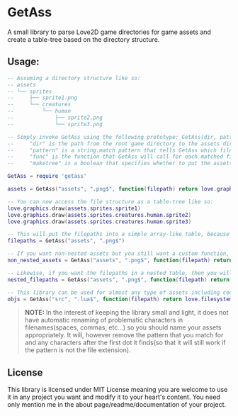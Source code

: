 # GetAss

A small library to parse Love2D game directories for game assets and create a table-tree based on the directory structure.

## Usage:
```lua
-- Assuming a directory structure like so:
-- assets
-- └── sprites
--     ├── sprite1.png
--     └── creatures
--         └── human
--             ├── sprite2.png
--             └── sprite3.png 

-- Simply invoke GetAss using the following prototype: GetAss(dir, pattern, func) where:
--     "dir" is the path from the root game directory to the assets directory you want to parse,
--     "pattern" is a string.match pattern that tells GetAss which files to add to the table tree, and what to cut out of the filename when adding it to the tree,
--     "func" is the function that GetAss will call for each matched file like so: func(filepath), the return value of which will be added to the tree
--     "maketree" is a boolean that specifies whether to put the assets into a table-tree or into a simple array-like table. This defaults to true if a func is set and false if a func is not set.

GetAss = require 'getass'

assets = GetAss("assets", ".png$", function(filepath) return love.graphics.newImage(filepath) end)

-- You can now access the file structure as a table-tree like so:
love.graphics.draw(assets.sprites.sprite1)
love.graphics.draw(assets.sprites.creatures.human.sprite2)
love.graphics.draw(assets.sprites.creatures.human.sprite3)

-- This will put the filepaths into a simple array-like table, because you did not specify a function.
filepaths = GetAss("assets", ".png$")

-- If you want non-nested assets but you still want a custom function, simple set maketree to false.
non_nested_assets = GetAss("assets", ".png$", function(filepath) return love.graphics.newImage(filepath) end, false)

-- Likewise, if you want the filepaths in a nested table, then you will need to add a basic function.
nested_filepaths = GetAss("assets", ".png$", function(filepath) return filepath end)

-- This library can be used for almost any type of assets including code like so:
objs = GetAss("src", ".lua$", function(filepath) return love.filesystem.load(filepath)() end, false)
```

> **NOTE:** In the interest of keeping the library small and light, it does not have automatic renaming of problematic characters in filenames(spaces, commas, etc...) so you should name your assets appropriately. It will, however remove the pattern that you match for and any characters after the first dot it finds(so that it will still work if the pattern is not the file extension).

## License
This library is licensed under MIT License meaning you are welcome to use it in any project you want and modify it to your heart's content. You need only mention me in the about page/readme/documentation of your project.
